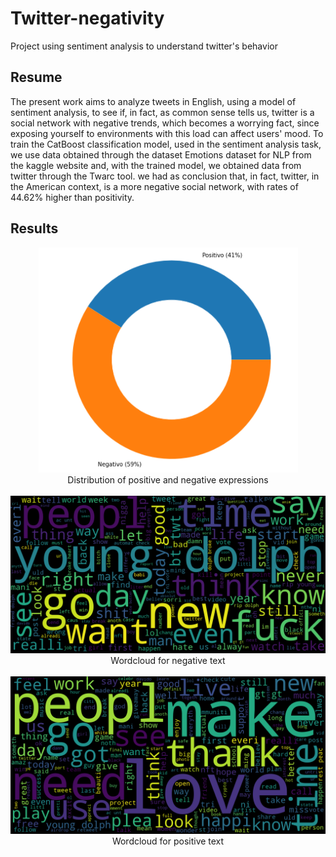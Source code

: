 # Twitter-negativity
Project using sentiment analysis to understand twitter's behavior

## Resume

The present work aims to analyze tweets in English, using a model of
sentiment analysis, to see if, in fact, as common sense tells us, twitter
is a social network with negative trends, which becomes a worrying fact, since
exposing yourself to environments with this load can affect users' mood. To train the
CatBoost classification model, used in the sentiment analysis task, we use
data obtained through the dataset Emotions dataset for NLP from the kaggle website and, with the
trained model, we obtained data from twitter through the Twarc tool. we had as
conclusion that, in fact, twitter, in the American context, is a more negative social network,
with rates of 44.62% higher than positivity.

## Results

<div align='center'>
    <img src="images/label_tweet.png" alt="label"><br/>
    Distribution of positive and negative expressions
<div>

<br>

<div align='center'>
    <img src="images/Most_used_negative.png" alt="negative"><br/>
    Wordcloud for negative text
<div>

<br>

<div align='center'>
    <img src="images\Most_used_positive.png" alt="positive"><br/>
    Wordcloud for positive text
<div>